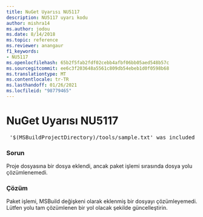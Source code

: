 ```yaml
---
title: NuGet Uyarısı NU5117
description: NU5117 uyarı kodu
author: mishra14
ms.author: jodou
ms.date: 8/14/2018
ms.topic: reference
ms.reviewer: anangaur
f1_keywords:
- NU5117
ms.openlocfilehash: 65b2f5fab2fdf02cebb4afbf06bb05aed548b57c
ms.sourcegitcommit: ee6c3f203648a5561c809db54ebeb1d0f0598b68
ms.translationtype: MT
ms.contentlocale: tr-TR
ms.lasthandoff: 01/26/2021
ms.locfileid: "98779465"
---
```

# <a name="nuget-warning-nu5117"></a>NuGet Uyarısı NU5117
<pre> '$(MSBuildProjectDirectory)/tools/sample.txt' was included in the project but the path could not be resolved. Skipping...</pre>

### <a name="issue"></a>Sorun

Proje dosyasına bir dosya eklendi, ancak paket işlemi sırasında dosya yolu çözümlenemedi.


### <a name="solution"></a>Çözüm

Paket işlemi, MSBuild değişkeni olarak eklenmiş bir dosyayı çözümleyemedi. Lütfen yolu tam çözümlenen bir yol olacak şekilde güncelleştirin.

